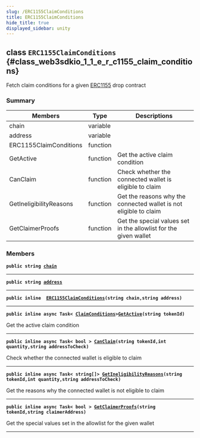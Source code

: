 ```yaml
---
slug: /ERC1155ClaimConditions
title: ERC1155ClaimConditions
hide_title: true
displayed_sidebar: unity
---
```


## class `ERC1155ClaimConditions` {#class_web3sdkio_1_1_e_r_c1155_claim_conditions}

Fetch claim conditions for a given [ERC1155](docs/unity/ERC1155.md#class_web3sdkio_1_1_e_r_c1155) drop contract

### Summary

| Members | Type | Descriptions |
| ------- | ---- | ------------ |
| chain | variable |  |
| address | variable |  |
| ERC1155ClaimConditions | function |  |
| GetActive | function | Get the active claim condition |
| CanClaim | function | Check whether the connected wallet is eligible to claim |
| GetIneligibilityReasons | function | Get the reasons why the connected wallet is not eligible to claim |
| GetClaimerProofs | function | Get the special values set in the allowlist for the given wallet |

### Members

**`public string `[`chain`](#class_web3sdkio_1_1_e_r_c1155_claim_conditions_1a4f58ba78e9f0355564ae7b639eee4a9a)**

---

**`public string `[`address`](#class_web3sdkio_1_1_e_r_c1155_claim_conditions_1a68d89d0101e0f50adfa9316b16099cf4)**

---

**`public inline  `[`ERC1155ClaimConditions`](#class_web3sdkio_1_1_e_r_c1155_claim_conditions_1adb327c4783f754b90ae9cfe7c92854d2)`(string chain,string address)`**

---

**`public inline async Task< `[`ClaimConditions`](docs/unity/ClaimConditions.md#class_web3sdkio_1_1_claim_conditions)` > `[`GetActive`](#class_web3sdkio_1_1_e_r_c1155_claim_conditions_1a4a260b29d5437ffe5faa86c68f736740)`(string tokenId)`**

Get the active claim condition

---

**`public inline async Task< bool > `[`CanClaim`](#class_web3sdkio_1_1_e_r_c1155_claim_conditions_1a22575b16104b3f1808755f2c3532d7c9)`(string tokenId,int quantity,string addressToCheck)`**

Check whether the connected wallet is eligible to claim

---

**`public inline async Task< string[]> `[`GetIneligibilityReasons`](#class_web3sdkio_1_1_e_r_c1155_claim_conditions_1a85344a89b01f9705f6cbfdcc75c2a8df)`(string tokenId,int quantity,string addressToCheck)`**

Get the reasons why the connected wallet is not eligible to claim

---

**`public inline async Task< bool > `[`GetClaimerProofs`](#class_web3sdkio_1_1_e_r_c1155_claim_conditions_1a068cd91bf3040bce3a00410467e3706a)`(string tokenId,string claimerAddress)`**

Get the special values set in the allowlist for the given wallet

---
